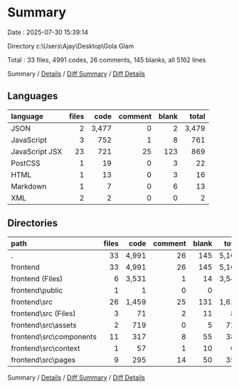 # Summary

Date : 2025-07-30 15:39:14

Directory c:\\Users\\Ajay\\Desktop\\Gola Glam

Total : 33 files,  4991 codes, 26 comments, 145 blanks, all 5162 lines

Summary / [Details](details.md) / [Diff Summary](diff.md) / [Diff Details](diff-details.md)

## Languages
| language | files | code | comment | blank | total |
| :--- | ---: | ---: | ---: | ---: | ---: |
| JSON | 2 | 3,477 | 0 | 2 | 3,479 |
| JavaScript | 3 | 752 | 1 | 8 | 761 |
| JavaScript JSX | 23 | 721 | 25 | 123 | 869 |
| PostCSS | 1 | 19 | 0 | 3 | 22 |
| HTML | 1 | 13 | 0 | 3 | 16 |
| Markdown | 1 | 7 | 0 | 6 | 13 |
| XML | 2 | 2 | 0 | 0 | 2 |

## Directories
| path | files | code | comment | blank | total |
| :--- | ---: | ---: | ---: | ---: | ---: |
| . | 33 | 4,991 | 26 | 145 | 5,162 |
| frontend | 33 | 4,991 | 26 | 145 | 5,162 |
| frontend (Files) | 6 | 3,531 | 1 | 14 | 3,546 |
| frontend\\public | 1 | 1 | 0 | 0 | 1 |
| frontend\\src | 26 | 1,459 | 25 | 131 | 1,615 |
| frontend\\src (Files) | 3 | 71 | 2 | 11 | 84 |
| frontend\\src\\assets | 2 | 719 | 0 | 5 | 724 |
| frontend\\src\\components | 11 | 317 | 8 | 55 | 380 |
| frontend\\src\\context | 1 | 57 | 1 | 10 | 68 |
| frontend\\src\\pages | 9 | 295 | 14 | 50 | 359 |

Summary / [Details](details.md) / [Diff Summary](diff.md) / [Diff Details](diff-details.md)